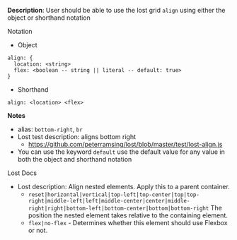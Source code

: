__Description__: User should be able to use the lost grid `align` using either the object or shorthand notation

Notation
- Object
```
align: {
  location: <string>
  flex: <boolean -- string || literal -- default: true>
}
```
- Shorthand
```
align: <location> <flex>
```

__Notes__

- alias: `bottom-right`, `br`
- Lost test description: aligns bottom right
    + https://github.com/peterramsing/lost/blob/master/test/lost-align.js
- You can use the keyword `default` use the default value for any value in both the object and shorthand notation

Lost Docs
- Lost description: Align nested elements. Apply this to a parent container.
    + `reset|horizontal|vertical|top-left|top-center|top|top-right|middle-left|left|middle-center|center|middle-right|right|bottom-left|bottom-center|bottom|bottom-right` The position the nested element takes relative to the containing element.
    + `flex|no-flex` - Determines whether this element should use Flexbox or not.
